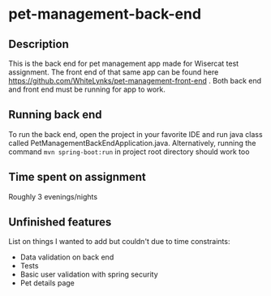 # pet-management-back-end

## Description ##

This is the back end for pet management app made for Wisercat test assignment. The front end of that same app can be found here https://github.com/WhiteLynks/pet-management-front-end . Both back end and front end must be running for app to work.

## Running back end ##

To run the back end, open the project in your favorite IDE and run java class called PetManagementBackEndApplication.java. Alternatively, running the command `mvn spring-boot:run` in project root directory should work too

## Time spent on assignment ##

Roughly 3 evenings/nights

## Unfinished features ##
List on things I wanted to add but couldn't due to time constraints:

* Data validation on back end
* Tests
* Basic user validation with spring security
* Pet details page
